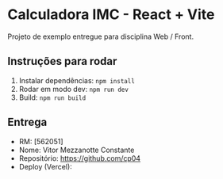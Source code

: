 # Calculadora IMC - React + Vite

Projeto de exemplo entregue para disciplina Web / Front.

## Instruções para rodar

1. Instalar dependências: `npm install`
2. Rodar em modo dev: `npm run dev`
3. Build: `npm run build`

## Entrega
- RM: [562051]
- Nome: Vitor Mezzanotte Constante
- Repositório: https://github.com/cp04
- Deploy (Vercel):  



